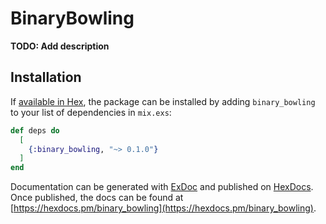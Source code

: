 # BinaryBowling

**TODO: Add description**

## Installation

If [available in Hex](https://hex.pm/docs/publish), the package can be installed
by adding `binary_bowling` to your list of dependencies in `mix.exs`:

```elixir
def deps do
  [
    {:binary_bowling, "~> 0.1.0"}
  ]
end
```

Documentation can be generated with [ExDoc](https://github.com/elixir-lang/ex_doc)
and published on [HexDocs](https://hexdocs.pm). Once published, the docs can
be found at [https://hexdocs.pm/binary_bowling](https://hexdocs.pm/binary_bowling).

